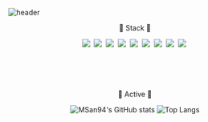 
![header](https://capsule-render.vercel.app/api?color=auto&text=MyeongSeong`s%GitHub&animation=fadeIn&fontSize=35)

<p align="center">🎠 Stack 🎠</p>
<div align="center">
    <img src="https://img.shields.io/badge/kotlin-ee0000?style=flat-square&logo=kotlin&logoColor=white"/>&nbsp;
    <img src="https://img.shields.io/badge/java-8b0000?style=flat-square&logo=java&logoColor=white"/>&nbsp;
    <img src="https://img.shields.io/badge/MySql-b8860b?style=flat-square&logo=Mysql&logoColor=white"/></a>&nbsp;
    <img src="https://img.shields.io/badge/PostgreSQL-cd853f?style=flat-square&logo=PostgreSQL&logoColor=white"/></a>&nbsp;
    <img src="https://img.shields.io/badge/node.js-41691e?style=flat-square&logo=node.js&logoColor=white"/></a>&nbsp;
    <img src="https://img.shields.io/badge/Android-3ddc84?style=flat-square&logo=Android&logoColor=white"/></a>&nbsp;
    <img src="https://img.shields.io/badge/Spring-6db33f?style=flat-square&logo=Spring&logoColor=white"/>&nbsp;
    <img src="https://img.shields.io/badge/GitHub-181717?style=flat-square&logo=GitHub&logoColor=white"/>&nbsp;
    <img src="https://img.shields.io/badge/jQuery-0769AD?style=flat-square&logo=jQuery&logoColor=white"/>&nbsp;
    </span>
</div>
<br><br>
<br><br>
<p align="center">🎠 Active 🎠</p>
<div align="center">

![MSan94's GitHub stats](https://github-readme-stats.vercel.app/api?username=MSan94&show_icons=true&theme=radical)
![Top Langs](https://github-readme-stats.vercel.app/api/top-langs/?username=MSan94&layout=compact)

</div>

